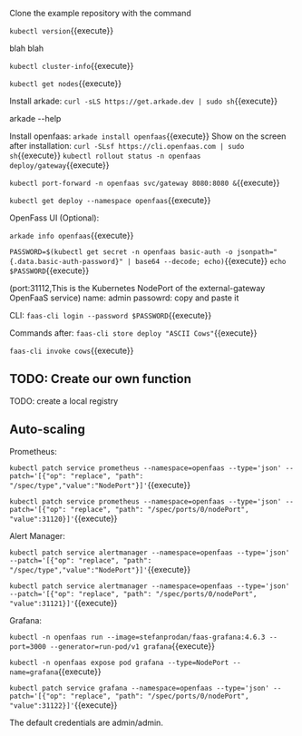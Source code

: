 Clone the example repository with the command 

`kubectl version`{{execute}}

blah blah

`kubectl cluster-info`{{execute}}

`kubectl get nodes`{{execute}}


Install arkade:
`curl -sLS https://get.arkade.dev | sudo sh`{{execute}}

arkade --help

Install openfaas:
`arkade install openfaas`{{execute}}
Show on the screen after installation:
`curl -SLsf https://cli.openfaas.com | sudo sh`{{execute}}
`kubectl rollout status -n openfaas deploy/gateway`{{execute}}

`kubectl port-forward -n openfaas svc/gateway 8080:8080 &`{{execute}}

`kubectl get deploy --namespace openfaas`{{execute}}

OpenFass UI (Optional):

`arkade info openfaas`{{execute}}

`PASSWORD=$(kubectl get secret -n openfaas basic-auth -o jsonpath="{.data.basic-auth-password}" | base64 --decode; echo)`{{execute}}
`echo $PASSWORD`{{execute}}

(port:31112,This is the Kubernetes NodePort of the external-gateway OpenFaaS service)
name: admin
passowrd: copy and paste it

CLI:
`faas-cli login --password $PASSWORD`{{execute}}  

Commands after:
`faas-cli store deploy "ASCII Cows"`{{execute}}   

`faas-cli invoke cows`{{execute}}   

## TODO: Create our own function
TODO: create a local registry

## Auto-scaling

Prometheus:

`kubectl patch service prometheus --namespace=openfaas --type='json' --patch='[{"op": "replace", "path": "/spec/type","value":"NodePort"}]'`{{execute}} 

`kubectl patch service prometheus --namespace=openfaas --type='json' --patch='[{"op": "replace", "path": "/spec/ports/0/nodePort", "value":31120}]'`{{execute}}   

Alert Manager:

`kubectl patch service alertmanager --namespace=openfaas --type='json' --patch='[{"op": "replace", "path": "/spec/type","value":"NodePort"}]'`{{execute}}

`kubectl patch service alertmanager --namespace=openfaas --type='json' --patch='[{"op": "replace", "path": "/spec/ports/0/nodePort", "value":31121}]'`{{execute}}

Grafana:

`kubectl -n openfaas run --image=stefanprodan/faas-grafana:4.6.3 --port=3000 --generator=run-pod/v1 grafana`{{execute}} 

`kubectl -n openfaas expose pod grafana --type=NodePort --name=grafana`{{execute}} 

`kubectl patch service grafana --namespace=openfaas --type='json' --patch='[{"op": "replace", "path": "/spec/ports/0/nodePort", "value":31122}]'`{{execute}} 


The default credentials are admin/admin.